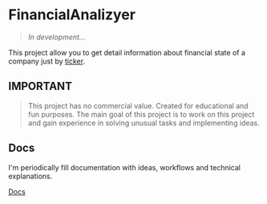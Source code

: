 # FinancialAnalizyer

> *In development...*

This project allow you to get detail information about financial state of a
company just by [ticker](https://www.investopedia.com/terms/s/stocksymbol.asp).

## IMPORTANT

>This project has no commercial value. Created for educational and fun purposes. 
>The main goal of this project is to work on this project and gain experience 
>in solving unusual tasks and implementing ideas.

## Docs

I'm periodically fill documentation with ideas, workflows and technical 
explanations.

[Docs](docs/index.md)